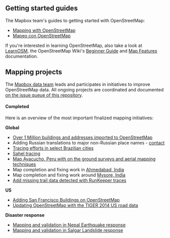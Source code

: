 ## Getting started guides

The Mapbox team's guides to getting started with OpenStreetMap:

- [Mapping with OpenStreetMap](https://github.com/mapbox/mapping/wiki/Guide)
- [Mapeo con OpenStreetMap](https://github.com/mapbox/mapping/wiki/Gu%C3%ADa)

If you're interested in learning OpenStreetMap, also take a look at [LearnOSM](http://learnosm.org), the OpenStreetMap Wiki's  [Beginner Guide](http://wiki.openstreetmap.org/wiki/Beginners%27_Guide) and [Map Features](http://wiki.openstreetmap.org/wiki/Map_Features) documentation.

## Mapping projects

The [Mapbox data team](http://wiki.openstreetmap.org/wiki/Mapbox#Mapbox_Data_Team) leads and participates in initiatives to improve OpenStreetMap data. All ongoing projects are coordinated and documented [on the issue queue of this repository](https://github.com/mapbox/mapping/issues).

#### Completed

Here is an overview of the most important finalized mapping initiatives:

**Global**
- [Over 1 Million buildings and addresses imported to OpenStreetMap](https://www.mapbox.com/blog/nyc-buildings-openstreetmap/)
- Adding Russian translations to major non-Russian place names - [contact](https://www.openstreetmap.org/user/andygol)
- [Tracing efforts in select Brazilian cities](https://www.mapbox.com/blog/osm-contributors-surge/)
- [Sahel tracing](https://www.mapbox.com/blog/tracing-openstreetmap-sahel/)
- [Map Ayacucho, Peru with on the ground surveys and aerial mapping techniques](http://tasks.openstreetmap.us/job/23)
- Map completion and fixing work in [Ahmedabad, India](http://www.openstreetmap.org/#map=12/23.0142/72.6062)
- Map completion and fixing work around [Mysore, India](http://www.openstreetmap.org/#map=13/12.3096/76.6613)
- [Add missing trail data detected with RunKeeper traces](https://www.mapbox.com/blog/updating-map-runkeeper/)

**US**
- [Adding San Francisco Buildings on OpenStreetMap](https://www.mapbox.com/blog/san-francisco-buildings/)
- [Updating OpenStreetMap with the TIGER 2014 US road data](https://github.com/mapbox/mapping/issues/100)

**Disaster response**
- [Mapping and validation in Nepal Earthquake response](http://wiki.openstreetmap.org/wiki/2015_Nepal_earthquake)
- [Mapping and validation in Salgar Landslide response](https://github.com/mapbox/mapping/issues/99)